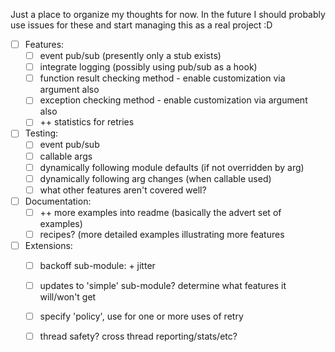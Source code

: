 Just a place to organize my thoughts for now. In the future I should probably
use issues for these and start managing this as a real project :D

- [ ] Features:
    - [ ] event pub/sub (presently only a stub exists)
    - [ ] integrate logging (possibly using pub/sub as a hook)
    - [ ] function result checking method - enable customization via argument also
    - [ ] exception checking method - enable customization via argument also
    - [ ] ++ statistics for retries

- [ ] Testing:
    - [ ] event pub/sub
    - [ ] callable args
    - [ ] dynamically following module defaults (if not overridden by arg)
    - [ ] dynamically following arg changes (when callable used)
    - [ ] what other features aren't covered well?

- [ ] Documentation:
    - [ ] ++ more examples into readme (basically the advert set of examples)
    - [ ] recipes? (more detailed examples illustrating more features

- [ ] Extensions:
    - [ ] backoff sub-module: + jitter
    - [ ] updates to 'simple' sub-module? determine what features it will/won't get
    - [ ] specify 'policy', use for one or more uses of retry
    - [ ] thread safety? cross thread reporting/stats/etc?

